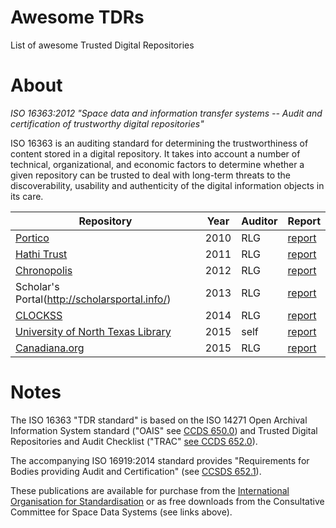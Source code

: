 # Awesome TDRs
List of awesome Trusted Digital Repositories

# About

_ISO 16363:2012 "Space data and information transfer systems -- Audit and certification of trustworthy digital repositories"_

ISO 16363 is an auditing standard for determining the trustworthiness of content stored in a digital repository. It takes into account a number of technical, organizational, and economic factors to determine whether a given repository can be trusted to deal with long-term threats to the discoverability, usability and authenticity of the digital information objects in its care.





| Repository | Year | Auditor | Report
| - | - | - | -
| [Portico](http://www.portico.org/digital-preservation/) | 2010 | RLG | [report](https://www.crl.edu/reports/portico-audit-report-2010) 
| [Hathi Trust](https://www.hathitrust.org/) | 2011 | RLG | [report](https://www.crl.edu/reports/hathitrust-audit-report-2011)
| [Chronopolis](https://libraries.ucsd.edu/chronopolis/) | 2012 | RLG | [report](https://www.crl.edu/reports/chronopolis-audit-report-2012)
| Scholar's Portal(http://scholarsportal.info/) | 2013 | RLG | [report](https://www.crl.edu/reports/scholars-portal-audit-report-2013)
| [CLOCKSS](https://www.clockss.org/) | 2014 | RLG | [report](https://www.crl.edu/reports/clockss-audit-report-2014)
| [University of North Texas Library](https://digital.library.unt.edu/) | 2015 | self | [report](http://www.library.unt.edu/digital-libraries/trusted-digital-repository)
| [Canadiana.org](https://canadiana.org) | 2015 | RLG |[report](https://www.crl.edu/reports/certification-report-canadianaorg-digital-repository)

# Notes

The ISO 16363 "TDR standard" is based on the ISO 14271 Open Archival Information System standard ("OAIS" see [CCDS 650.0](https://public.ccsds.org/pubs/650x0m2.pdf)) and Trusted Digital Repositories and Audit Checklist ("TRAC" [see CCDS 652.0](http://public.ccsds.org/publications/archive/652x0m1.pdf)). 

The accompanying ISO 16919:2014 standard provides "Requirements for Bodies providing Audit and Certification" (see [CCSDS 652.1](https://public.ccsds.org/Pubs/652x1m2.pdf)).

These publications are available for purchase from the [International Organisation for Standardisation](https://www.iso.org/) or as free downloads from the Consultative Committee for Space Data Systems (see links above).


